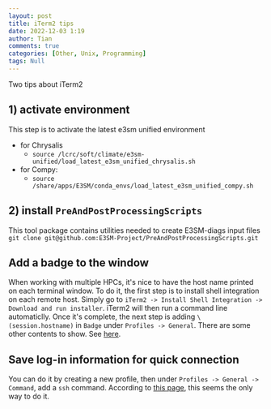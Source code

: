 ```yaml
---
layout: post
title: iTerm2 tips
date: 2022-12-03 1:19
author: Tian
comments: true
categories: [Other, Unix, Programming]
tags: Null
---
```

Two tips about iTerm2
## 1) activate environment
This step is to activate the latest e3sm unified environment
- for Chrysalis
    - `source /lcrc/soft/climate/e3sm-unified/load_latest_e3sm_unified_chrysalis.sh`
- for Compy:
    - `source /share/apps/E3SM/conda_envs/load_latest_e3sm_unified_compy.sh`

## 2) install `PreAndPostProcessingScripts`
 This tool package contains utilities needed to create E3SM-diags input files
`git clone git@github.com:E3SM-Project/PreAndPostProcessingScripts.git`

## Add a badge to the window

When working with multiple HPCs, it's nice to have the host name printed on each terminal window. To do it, the first step is to install shell integration on each remote host. Simply go to `iTerm2 -> Install Shell Integration -> Download and run installer`. iTerm2 will then run a command line automaticlly. Once it's complete, the next step is adding `\(session.hostname)` in `Badge` under `Profiles -> General`. There are some other contents to show. See [here](https://iterm2.com/3.0/documentation-badges.html).

## Save log-in information for quick connection

You can do it by creating a new profile, then under `Profiles -> General -> Command`, add a `ssh` command. According to [this page](https://apple.stackexchange.com/questions/419612/does-iterm-or-iterm2-on-mac-allow-storing-host-connections-with-user-password), this seems the only way to do it.

